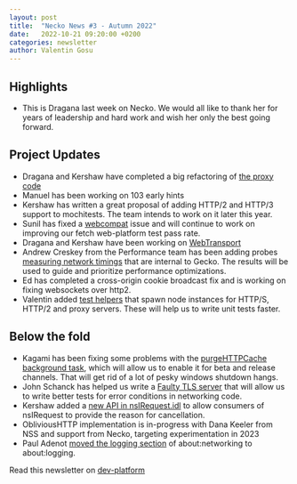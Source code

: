 ```yaml
---
layout: post
title:  "Necko News #3 - Autumn 2022"
date:   2022-10-21 09:20:00 +0200
categories: newsletter
author: Valentin Gosu
---
```


## Highlights

* This is Dragana last week on Necko. We would all like to thank her for years of leadership and hard work and wish her only the best going forward.

## Project Updates

* Dragana and Kershaw have completed a big refactoring of [the proxy code](https://bugzilla.mozilla.org/show_bug.cgi?id=1754731)
* Manuel has been working on 103 early hints
* Kershaw has written a great proposal of adding HTTP/2 and HTTP/3 support to mochitests. The team intends to work on it later this year.
* Sunil has fixed a [webcompat](https://bugzilla.mozilla.org/show_bug.cgi?id=1697421) issue and will continue to work on improving our fetch web-platform test pass rate.
* Dragana and Kershaw have been working on [WebTransport](https://bugzilla.mozilla.org/show_bug.cgi?id=1709355)
* Andrew Creskey from the Performance team has been adding probes [measuring network timings](https://bugzilla.mozilla.org/show_bug.cgi?id=1777538) that are internal to Gecko. The results will be used to guide and prioritize performance optimizations.
* Ed has completed a cross-origin cookie broadcast fix and is working on fixing websockets over http2.
* Valentin added [test helpers](https://searchfox.org/mozilla-central/source/netwerk/test/unit/head_servers.js) that spawn node instances for HTTP/S, HTTP/2 and proxy servers. These will help us to write unit tests faster.

## Below the fold

* Kagami has been fixing some problems with the [purgeHTTPCache background task](https://bugzilla.mozilla.org/show_bug.cgi?id=1791675), which will allow us to enable it for beta and release channels. That will get rid of a lot of pesky windows shutdown hangs.
* John Schanck has helped us write a [Faulty TLS server](https://bugzilla.mozilla.org/show_bug.cgi?id=1754746) that will allow us to write better tests for error conditions in networking code.
* Kershaw added a [new API in nsIRequest.idl](https://searchfox.org/mozilla-central/rev/a64647a2125cf3d334451051491fef6772e8eb57/netwerk/base/nsIRequest.idl#209) to allow consumers of nsIRequest to provide the reason for cancellation. 
* ObliviousHTTP implementation is in-progress with Dana Keeler from NSS and support from Necko, targeting experimentation in 2023
* Paul Adenot [moved the logging section](https://bugzilla.mozilla.org/show_bug.cgi?id=1347955) of about:networking to about:logging. 

Read this newsletter on [dev-platform](https://groups.google.com/a/mozilla.org/g/dev-platform/c/bsQUnJuYVxQ/m/H_k3HWdUBQAJ)
